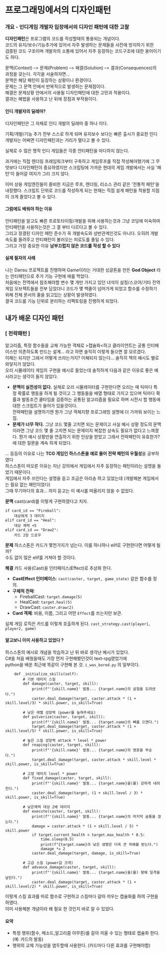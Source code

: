 # 프로그래밍에서의 디자인패턴
### 개요 - 인디게임 개발자 입장에서의 디자인 패턴에 대한 고찰
<b>디자인패턴</b>은 프로그램의 코드를 작성할때의 통용되는 개념이다.  
코드의 유지/보수/기능추가에 있어서 자주 발생하는 문제들을 사전에 방지하기 위한  
검증된 코드 구조이며 개발자의 소통에 있어서 자주 등장하는 코드구조에 대한 용어이기도 하다.  

문맥(Context) –> 문제(Problem) –> 해결(Solution) –> 결과(Consequences)의 과정을 갖는다.
각각을 서술하자면...  
문맥은 해당 패턴이 등장하는 상황이나 환경이다.  
문제는 그 문맥 안에서 반복적으로 발생하는 문제점이다.  
해결은 문제상황 안에서의 사용될 디자인패턴에 대한  고민과 적용이다.  
결과는 해법을 사용하고 난 뒤에 장점과 부작용이다.  

#### 인디 개발자의 딜레마?  
디자인패턴은 그 자체로 인디 개발의 딜레마 중 하나 이다.  

기획/개발/기능 추가 전부 스스로 하게 되며 유지보수 보다는 빠른 출시가 중요한 인디 개발자는 어쩌면 디자인패턴과는 거리가 멀다고 볼 수 있다.  

실제로 수 많은 명작 인디 게임들은 각종 안티패턴을 마다하지 않는다.  

과거에는 직접 렌더링 프레임워크부터 구축하고 게임루프를 직접 작성해야했기에 그 무엇보다 디자인패턴이 중요하였지만 스크립팅에 가까운 현대의 게임 개발에서는 사실 '패턴'이 들어갈 여지가 그리 크지 않다.  

이미 상용 게임엔진들이 즐비한 지금은 루프, 렌더링, 리소스 관리 같은 '전통적 패턴'을 내장했다. 스크립트 단위로 코드를 작성하게 되는 현재는 직접 설계 패턴을 적용할 지점이 크게 줄었다고 볼 수 있다.  


#### 그럼에도 배워야 하는 이유
안티패턴을 알고도 빠른 프로토타이핑/개발을 위해 사용하는것과 그냥 코딩에 미숙하여 안티패턴을 사용하는것은 그 결 부터 다르다고 볼 수 있다.  
그리고 정결된 디자인 패턴 준수가 꼭 개발속도와 상반관계인것도 아니다. 오히려 개발 속도를 올려주고 안티패턴이 불러오는 피로도를 줄일 수 있다.  
그리고 가장 중요한 이유 **남부끄럽지 않은 코드를 작성 할 수 있다**  

#### 실제 필자의 사례
나는 Dansu 프로젝트를 진행하며 Game이라는 거대한 싱글톤을 만든 **God Object** 라는 안티패턴으로 추가 기능 구현에 애를 먹었다.  
처음에는 전역에서 참조해야할 변수 몇 개만 가지고 있던 녀석이 설정/스코어/기타 전역 게임 오브젝트들을 전부 담았더니 코드가 몇 백줄이 넘어가게 되었고 함수를 수정하기 위해 전체 문서의 줄을 읽고있는 상황이 발생하였다.  
결국 코드를 기능 단위로 분리하는 리펙토링을 진행하게 되었다.  

## 내가 배운 디자인 패턴
###  [ 전략패턴 ]
알고리즘, 특정 함수들을 교체 가능한 객체로 >캡슐화<하고 클라이언트는 공통 인터페이스만 의존하도록 만드는 설계... 라고 하면 솔직히 이렇게 들으면 잘 모르겠다.  
이해는 되지만 그래서 어떻게 쓰라는거지? 이해되지 않는다... 솔직히 책의 예시도 별로 와닿지가 않았다.  
오리 시뮬레이터 게임의 구현을 예시로 들었는데 솔직하게 다음과 같은 이유로 좋은 예시라고는 생각이 들지 않았다.  

- **문맥이 실전성이 없다.**
실제로 오리 시뮬레이터를 구현한다면 오리는 매 틱마다 특정 확률로 행동을 하게 될 것이고 그 행동들을 배열 형태로 가지고 있으며 틱마다 확률과 발동조건 쿨타임을 검증하는 공통된 알고리즘을 필요로 하며 시전시 할 행동에 대한 스크립트가 들어가 있을것이다.  
전략패턴을 설명하기엔 뭔가 그냥 객체지향 프로그래밍 설명에 더 가까워 보이는 느낌.  
- **문제가 너무 작다.**
그냥 코드 몇줄 고치면 되는 문제이고 사실 예시 상황 정도의 문맥이라면 그냥 코드 몇 줄 고치면 되는 문제이지 복잡한 상속도 필요가 없다고 느껴졌다.
뭔가 예시 상황만을 연출하기 위한 인상을 받았고 그래서 전략패턴이 유효한가? 에 대한 질문을 계속 하게 되었다.  

... 등등의 이유로 나는 **TCG 게임인 하스스톤을 예로 들어 전략 패턴의 우월성**을 공부하였다  
하스스톤이 떠오른 이유는 지난 강의에서 게임에서 자주 등장하는 패턴이라는 설명을 들었기 때문이다.  
게임에서 자주 쓰인다는 설명을 듣고 조금은 아리송 하고 있었는데 (개발해본 게임에서는 필요 없는 패턴이었다)  
그때 무기마다의 효과... 까지 듣고는 이 예시를 떠올리지 않을 수 없었다.  

**문맥**
cast(card)를 이렇게 구현하였다고 치자.  
```
if card_id == "Fireball":
	대상에게 3 데미지
elif card_id == "Heal":
    대상 체력 +5
elif card_id == "Draw2":
    카드 2장 드로우
```

**문제**
하스스톤은 카드가 몇천가지가 넘는다. 이를 하나하나 elif로 구현한다면 어떻게 될까?  
수도 없이 많은 elif를 거쳐야 할 것이다.  


**해결**
카드 사용(Cast)을 인터페이스(Effect)로 추상화 한다.  

-   **CastEffect 인터페이스**: `cast(caster, target, game_state)` 같은 함수를 정의.
-   **구체적 전략**:
    -   FireballCast: `target.damage(5)`
    -   HealCast: `target.heal(5)`
    -   DrawCast: `caster.draw(2)`
-   **Card 객체**: 비용, 이름, 그리고 어떤 `Effect`를 쓰는지만 보관.
    
실제 게임 로직은 카드를 이렇게 호출하게 된다. `cast_strategy.cast(player1, player2, game)`  

#### 알고보니 이미 사용하고 있었다 ?
하스스톤의 예시로 개념을 학습하고 난 뒤 바로 생각난 예시가 있었다.  
C#을 처음 배웠을때도 가장 먼저 구현해봤던것이 text-rpg였었기에  
python을 배운 최근에 똑같이 구현해 본 것. `i_was_bored.py` 의 일부이다.  
```
    def _initialize_skills(self):
        # 기본 데미지 스킬
        def damage(caster, target, skill):
            print(f"'{skill.name}' 발동... {target.name}의 살점을 도려낸다.")
            caster.deal_damage(target, caster.attack * (1 + skill.level/3) * skill.power, is_skill=True)

        # 낮은 레벨 성장력 (power를 높혀주세요)
        def pulverize(caster, target, skill):
            print(f"'{skill.name}' 발동... {target.name}의 뼈를 으깬다.")
            target.deal_damage(target, caster.attack * (1 + skill.level/5) * skill.power, is_skill=True)

        # 높은 스킬 성장력 attack * level * power
        def reaping(caster, target, skill):
            print(f"'{skill.name}' 발동... {target.name}의 영혼을 부순다.")
            target.deal_damage(target, caster.attack * skill.level * skill.power, is_skill=True)

        # 고정 데미지 level * power
        def fixed_damage(caster, target, skill):
            print(f"'{skill.name}' 발동... {target.name}을(를) 강하게 내려친다.")
            caster.deal_damage(target, (1 + skill.level / 3) * skill.power, is_skill=True)

        # 낮은체력 대상 2배 데미지
        def execute(caster, target, skill):
            print(f"'{skill.name}' 발동... {target.name}의 마지막 숨통을 끊는다.")
            damage = caster.attack * (1 + skill.level / 5) * skill.power
            if target.current_health < target.max_health * 0.5:
                time.sleep(0.5)
                print(f"{target.name}의 낮은 생명은 더욱 큰 피해를 받는다.")
                damage *= 2
            caster.deal_damage(target, damage, is_skill=True)

        # 고급 스킬 (power값 크게)
        def advance_damage(caster, target, skill):
            print(f"'{skill.name}' 발동... {target.name}을(를) 향해 일격을 날린다.")
            caster.deal_damage(target, caster.attack * (1 + skill.level/2) * skill.power, is_skill=True)

```

이렇게 스킬 효과를 따로 함수로 구현하고 스킬마다 갈아 끼우는 캡슐화를 하여 구현을 하였다.  
이미 사용해본 개념이라 왜 필요 한 것인지 바로 알 수 있었다.  

#### 요약  
- 특정 행위(함수, 메소드,알고리즘 아무튼)를 갈아 끼울 수 있는 형태로 캡슐화 한다. (예: 카드의 발동)  
- 행위의 교체 가능성을 염두할때 사용한다. (카드마다 다른 효과를 구현해야함)  
